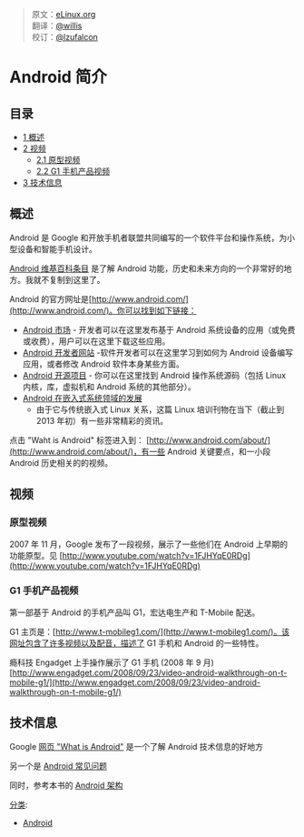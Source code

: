 > 原文：[eLinux.org](http://eLinux.org/Android_Intro "http://eLinux.org/Android_Intro") <br/>
> 翻译：[@willis](https://github.com/lovelers) <br/>
> 校订：[@lzufalcon](https://github.com/lzufalcon) <br/>


# Android 简介



## 目录

-   [1 概述](#overview)
-   [2 视频](#videos)
    -   [2.1 原型视频](#prototype-video)
    -   [2.2 G1 手机产品视频](#g1-product-video)
-   [3 技术信息](#technical-information)

## 概述

Android 是 Google 和开放手机者联盟共同编写的一个软件平台和操作系统，为小型设备和智能手机设计。

[Android 维基百科条目](http://en.wikipedia.org/wiki/Google_Android) 是了解 Android 功能，历史和未来方向的一个非常好的地方。我就不复制到这里了。

Android 的官方网址是[http://www.android.com/](http://www.android.com/)。你可以找到如下链接：

-   [Android 市场](http://www.android.com/market/) - 开发者可以在这里发布基于 Android 系统设备的应用（或免费或收费），用户可以在这里下载这些应用。
-   [Android 开发者网站](http://developer.android.com/index.html) -软件开发者可以在这里学习到如何为 Android 设备编写应用，或者修改 Android 软件本身某些方面。
-   [Android 开源项目](http://source.android.com/) - 你可以在这里找到 Android 操作系统源码（包括 Linux 内核，库，虚拟机和 Android 系统的其他部分）。
-   [Android 在嵌入式系统领域的发展](https://training.linuxfoundation.org/free-linux-training/download-training-materials/growth-of-android-in-embedded-systems)
    - 由于它与传统嵌入式 Linux 关系，这篇 Linux 培训刊物在当下（截止到 2013 年初）有一些非常精彩的资讯。

点击 "Waht is Android" 标签进入到： [http://www.android.com/about/](http://www.android.com/about/)，有一些 Android 关键要点，和一小段 Android 历史相关的的视频。

## 视频

### 原型视频

2007 年 11 月，Google 发布了一段视频，展示了一些他们在 Android 上早期的功能原型。见 [http://www.youtube.com/watch?v=1FJHYqE0RDg](http://www.youtube.com/watch?v=1FJHYqE0RDg)

### G1 手机产品视频

第一部基于 Android 的手机产品叫 G1，宏达电生产和 T-Mobile 配送。

G1 主页是：[http://www.t-mobileg1.com/](http://www.t-mobileg1.com/)。该网址包含了许多视频以及配音，描述了 G1 手机和 Android 的一些特性。

瘾科技 Engadget 上手操作展示了 G1 手机 (2008 年 9 月)[http://www.engadget.com/2008/09/23/video-android-walkthrough-on-t-mobile-g1/](http://www.engadget.com/2008/09/23/video-android-walkthrough-on-t-mobile-g1/)

## 技术信息

Google [网页 "What is Android"](http://developer.android.com/guide/basics/what-is-android.html%7C) 是一个了解 Android 技术信息的好地方

另一个是 [Android 常见问题](http://android-dls.com/wiki/index.php?title=Android_FAQ)

同时，参考本书的 [Android 架构](http://eLinux.org/Android_Architecture "Android Architecture")

[分类](http://eLinux.org/Special:Categories "Special:Categories"):

-   [Android](http://eLinux.org/Category:Android "Category:Android")


